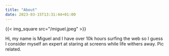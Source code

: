 ```yaml
---
title: "About"
date: 2023-03-15T13:31:44+01:00
---
```



{{< img_square src="/miguel.jpeg" >}}

Hi, my name is Miguel and I have over 10k hours surfing the web so I guess I consider myself an expert at staring at screens while life withers away. Pic related.